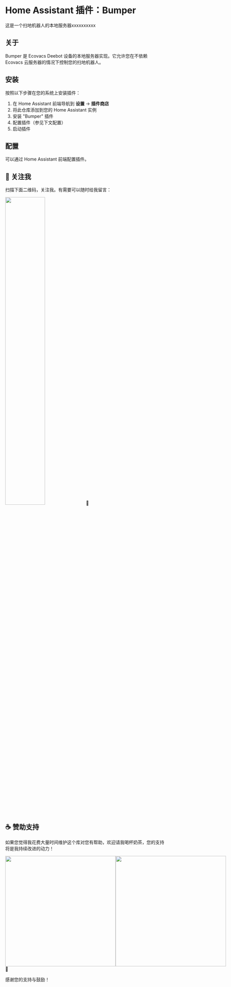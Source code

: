 # Home Assistant 插件：Bumper

这是一个扫地机器人的本地服务器xxxxxxxxxx

## 关于

Bumper 是 Ecovacs Deebot 设备的本地服务器实现。它允许您在不依赖 Ecovacs 云服务器的情况下控制您的扫地机器人。

## 安装

按照以下步骤在您的系统上安装插件：

1. 在 Home Assistant 前端导航到 **设置** -> **插件商店**
2. 将此仓库添加到您的 Home Assistant 实例
3. 安装 "Bumper" 插件
4. 配置插件（参见下文配置）
5. 启动插件

## 配置

可以通过 Home Assistant 前端配置插件。

## 📱 关注我

扫描下面二维码，关注我。有需要可以随时给我留言：

<img src="https://gitee.com/desmond_GT/hassio-addons/raw/main/WeChat_QRCode.png" width="50%" /> 📲

## ☕ 赞助支持

如果您觉得我花费大量时间维护这个库对您有帮助，欢迎请我喝杯奶茶，您的支持将是我持续改进的动力！

<div style="display: flex; justify-content: space-between;">
  <img src="https://gitee.com/desmond_GT/hassio-addons/raw/main/1_readme/Ali_Pay.jpg" height="350px" />
  <img src="https://gitee.com/desmond_GT/hassio-addons/raw/main/1_readme/WeChat_Pay.jpg" height="350px" />
</div> 💖

感谢您的支持与鼓励！
